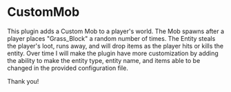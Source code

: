 # CustomMob
This plugin adds a Custom Mob to a player's world. The Mob spawns after a player places "Grass_Block" a random number of times. The Entity steals the player's loot, runs away,
and will drop items as the player hits or kills the entity. Over time I will make the plugin have more customization by adding the ability to make the entity type,
entity name, and items able to be changed in the provided configuration file.

Thank you!
